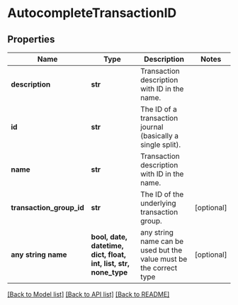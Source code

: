 # AutocompleteTransactionID


## Properties
Name | Type | Description | Notes
------------ | ------------- | ------------- | -------------
**description** | **str** | Transaction description with ID in the name. | 
**id** | **str** | The ID of a transaction journal (basically a single split). | 
**name** | **str** | Transaction description with ID in the name. | 
**transaction_group_id** | **str** | The ID of the underlying transaction group. | [optional] 
**any string name** | **bool, date, datetime, dict, float, int, list, str, none_type** | any string name can be used but the value must be the correct type | [optional]

[[Back to Model list]](../README.md#documentation-for-models) [[Back to API list]](../README.md#documentation-for-api-endpoints) [[Back to README]](../README.md)



